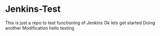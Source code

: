 # Jenkins-Test
This is just a repo to test functioning of Jenkins
Ok lets get started
Doing another Modification hello
testing
